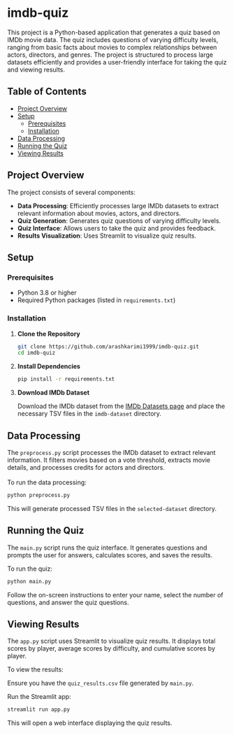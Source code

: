 # imdb-quiz
This project is a Python-based application that generates a quiz based on IMDb movie data. The quiz includes questions of varying difficulty levels, ranging from basic facts about movies to complex relationships between actors, directors, and genres. The project is structured to process large datasets efficiently and provides a user-friendly interface for taking the quiz and viewing results.

## Table of Contents
- [Project Overview](#project-overview)
- [Setup](#setup)
  - [Prerequisites](#prerequisites)
  - [Installation](#installation)
- [Data Processing](#data-processing)
- [Running the Quiz](#running-the-quiz)
- [Viewing Results](#viewing-results)

## Project Overview

The project consists of several components:

- **Data Processing**: Efficiently processes large IMDb datasets to extract relevant information about movies, actors, and directors.
- **Quiz Generation**: Generates quiz questions of varying difficulty levels.
- **Quiz Interface**: Allows users to take the quiz and provides feedback.
- **Results Visualization**: Uses Streamlit to visualize quiz results.

## Setup

### Prerequisites

- Python 3.8 or higher
- Required Python packages (listed in `requirements.txt`)

### Installation

1. **Clone the Repository**

   ```bash
   git clone https://github.com/arashkarimi1999/imdb-quiz.git
   cd imdb-quiz
   ```

2. **Install Dependencies**

    ```bash
    pip install -r requirements.txt
    ```

3. **Download IMDb Dataset**

    Download the IMDb dataset from the [IMDb Datasets page](https://www.kaggle.com/datasets/ashirwadsangwan/imdb-dataset) and place the necessary TSV files in the `imdb-dataset` directory.

## Data Processing

The `preprocess.py` script processes the IMDb dataset to extract relevant information. It filters movies based on a vote threshold, extracts movie details, and processes credits for actors and directors.\
\
To run the data processing:
```bash
python preprocess.py
```
This will generate processed TSV files in the `selected-dataset` directory.

## Running the Quiz
The `main.py` script runs the quiz interface. It generates questions and prompts the user for answers, calculates scores, and saves the results.

To run the quiz:
```bash
python main.py
```
Follow the on-screen instructions to enter your name, select the number of questions, and answer the quiz questions.

## Viewing Results
The `app.py` script uses Streamlit to visualize quiz results. It displays total scores by player, average scores by difficulty, and cumulative scores by player.

To view the results:

Ensure you have the `quiz_results.csv` file generated by `main.py`.

Run the Streamlit app:
```bash
streamlit run app.py
```

This will open a web interface displaying the quiz results.
